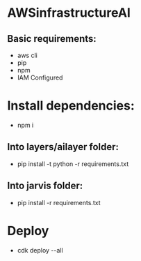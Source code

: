 # AWSinfrastructureAI

## Basic requirements:
- aws cli
- pip
- npm
- IAM Configured

# Install dependencies:
- npm i

## Into layers/ailayer folder:
- pip install -t python -r requirements.txt

## Into jarvis folder:
- pip install -r requirements.txt

# Deploy
- cdk deploy --all